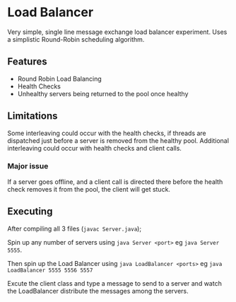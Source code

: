 # Load Balancer
Very simple, single line message exchange load balancer experiment.
Uses a simplistic Round-Robin scheduling algorithm.

## Features
 - Round Robin Load Balancing
 - Health Checks
 - Unhealthy servers being returned to the pool once healthy


## Limitations
Some interleaving could occur with the health checks, if threads are dispatched just before a server is removed from the healthy pool.
Additional interleaving could occur with health checks and client calls.

### Major issue
If a server goes offline, and a client call is directed there before the health check removes it from the pool, the client will get stuck.

## Executing
After compiling all 3 files (`javac Server.java`);

Spin up any number of servers using `java Server <port>` eg `java Server 5555`.

Then spin up the Load Balancer using `java LoadBalancer <ports>` eg `java LoadBalancer 5555 5556 5557`

Excute the client class and type a message to send to a server and watch the LoadBalancer distribute the messages among the servers.


